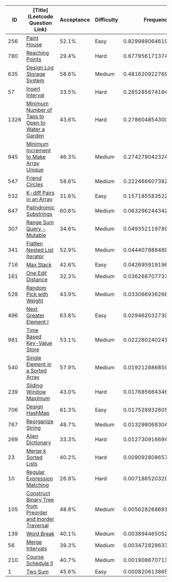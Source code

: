 |ID|[Title](Leetcode Question Link)|Acceptance|Difficulty|Frequency|
|----|-----|----|---|---|
|256|[Paint House]( https://leetcode.com/problems/paint-house)|52.1%|Easy|0.8299890646199083|
|780|[Reaching Points]( https://leetcode.com/problems/reaching-points)|29.4%|Hard|0.6779561713749561|
|635|[Design Log Storage System]( https://leetcode.com/problems/design-log-storage-system)|58.6%|Medium|0.48162092276953306|
|57|[Insert Interval]( https://leetcode.com/problems/insert-interval)|33.5%|Hard|0.28528567416411|
|1326|[Minimum Number of Taps to Open to Water a Garden]( https://leetcode.com/problems/minimum-number-of-taps-to-open-to-water-a-garden)|43.6%|Hard|0.2786048543006643|
|945|[Minimum Increment to Make Array Unique]( https://leetcode.com/problems/minimum-increment-to-make-array-unique)|46.3%|Medium|0.27427904232444056|
|547|[Friend Circles]( https://leetcode.com/problems/friend-circles)|58.6%|Medium|0.22246660738239243|
|532|[K-diff Pairs in an Array]( https://leetcode.com/problems/k-diff-pairs-in-an-array)|31.6%|Easy|0.15718558352241233|
|647|[Palindromic Substrings]( https://leetcode.com/problems/palindromic-substrings)|60.6%|Medium|0.06329624434241725|
|307|[Range Sum Query - Mutable]( https://leetcode.com/problems/range-sum-query-mutable)|34.6%|Medium|0.04935211978972769|
|341|[Flatten Nested List Iterator]( https://leetcode.com/problems/flatten-nested-list-iterator)|52.9%|Medium|0.04440788848944038|
|716|[Max Stack]( https://leetcode.com/problems/max-stack)|42.6%|Easy|0.042695919196489414|
|161|[One Edit Distance]( https://leetcode.com/problems/one-edit-distance)|32.3%|Medium|0.03626870773745257|
|528|[Random Pick with Weight]( https://leetcode.com/problems/random-pick-with-weight)|43.9%|Medium|0.03306693626657339|
|496|[Next Greater Element I]( https://leetcode.com/problems/next-greater-element-i)|63.8%|Easy|0.029462032730316202|
|981|[Time Based Key-Value Store]( https://leetcode.com/problems/time-based-key-value-store)|53.1%|Medium|0.02226024024151985|
|540|[Single Element in a Sorted Array]( https://leetcode.com/problems/single-element-in-a-sorted-array)|57.9%|Medium|0.0192128868599912|
|239|[Sliding Window Maximum]( https://leetcode.com/problems/sliding-window-maximum)|43.0%|Hard|0.01768566434627554|
|706|[Design HashMap]( https://leetcode.com/problems/design-hashmap)|61.3%|Easy|0.01752893260576219|
|767|[Reorganize String]( https://leetcode.com/problems/reorganize-string)|48.7%|Medium|0.01329806830463147|
|269|[Alien Dictionary]( https://leetcode.com/problems/alien-dictionary)|33.3%|Hard|0.012730916694039954|
|23|[Merge k Sorted Lists]( https://leetcode.com/problems/merge-k-sorted-lists)|40.2%|Hard|0.009092808657599025|
|10|[Regular Expression Matching]( https://leetcode.com/problems/regular-expression-matching)|26.8%|Hard|0.0071865203293987245|
|105|[Construct Binary Tree from Preorder and Inorder Traversal]( https://leetcode.com/problems/construct-binary-tree-from-preorder-and-inorder-traversal)|48.8%|Medium|0.005628268691614718|
|139|[Word Break]( https://leetcode.com/problems/word-break)|40.1%|Medium|0.003894465052690167|
|56|[Merge Intervals]( https://leetcode.com/problems/merge-intervals)|39.3%|Medium|0.0034728286335985107|
|210|[Course Schedule II]( https://leetcode.com/problems/course-schedule-ii)|40.7%|Medium|0.0019086707135282834|
|1|[Two Sum]( https://leetcode.com/problems/two-sum)|45.6%|Easy|0.0008206138651873125|
